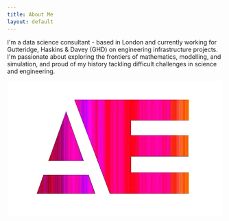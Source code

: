 ```yaml
---
title: About Me
layout: default
---
```


I'm a data science consultant - based in London and currently working for Gutteridge, Haskins & Davey (GHD) on engineering infrastructure projects. I'm passionate about exploring the frontiers of mathematics, modelling, and simulation, and proud of my history tackling difficult challenges in science and engineering.

<div class="card-img">
    <a href="https://google.com">
        <img src="assets/images/AfterEllen.jpg">
    </a>
</div>
